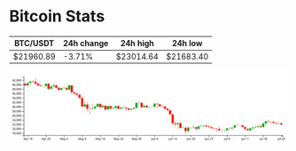 # Bitcoin Stats

BTC/USDT|24h change|24h high|24h low|
|---|---|---|---|
|$21960.89|-3.71%|$23014.64|$21683.40|

<img src="./chart.svg">
